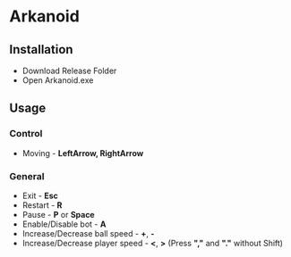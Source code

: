 # Arkanoid

## Installation
- Download Release Folder
- Open Arkanoid.exe

## Usage
### Control
- Moving - **LeftArrow, RightArrow**

### General
- Exit - **Esc**
- Restart - **R**
- Pause - **P** or **Space**
- Enable/Disable bot - **A**
- Increase/Decrease ball speed - **+**, **-**
- Increase/Decrease player speed - **<**, **>** (Press **","** and **"."** without Shift)

